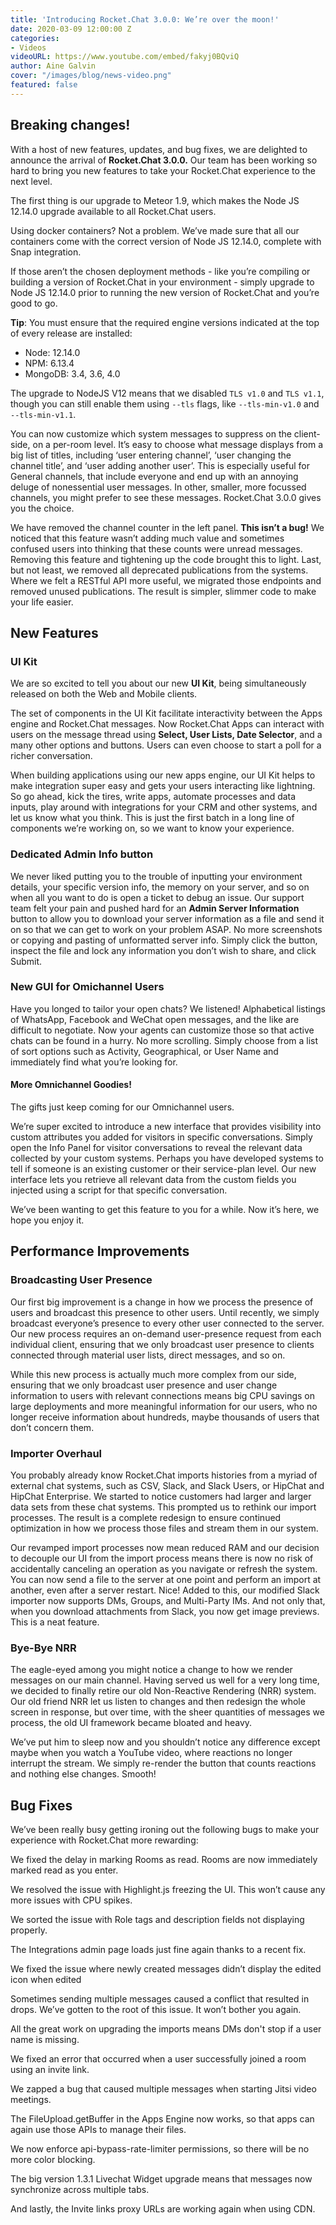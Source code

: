 ```yaml
---
title: 'Introducing Rocket.Chat 3.0.0: We’re over the moon!'
date: 2020-03-09 12:00:00 Z
categories:
- Videos
videoURL: https://www.youtube.com/embed/fakyj0BQviQ
author: Aine Galvin
cover: "/images/blog/news-video.png"
featured: false
---
```


## Breaking changes!

With a host of new features, updates, and bug fixes, we are delighted to announce the arrival of **Rocket.Chat 3.0.0.** Our team has been working so hard to bring you new features to take your Rocket.Chat experience to the next level.

The first thing is our upgrade to Meteor 1.9, which makes the Node JS 12.14.0 upgrade available to all Rocket.Chat users.

Using docker containers? Not a problem. We’ve made sure that all our containers come with the correct version of  Node JS 12.14.0, complete with Snap integration.

If those aren’t the chosen deployment methods - like you’re compiling or building a version of Rocket.Chat in your environment - simply upgrade to Node JS 12.14.0 prior to running the new version of Rocket.Chat and you’re good to go.

**Tip**: You must ensure that the required engine versions indicated at the top of every release are installed:

* Node: 12.14.0
* NPM: 6.13.4
* MongoDB: 3.4, 3.6, 4.0

The upgrade to NodeJS V12 means that we disabled `TLS v1.0` and `TLS v1.1`, though you can still enable them using  `--tls` flags, like `--tls-min-v1.0` and `--tls-min-v1.1`.

You can now customize which system messages to suppress on the client-side, on a per-room level. It’s easy to choose what message displays from a big list of titles, including ‘user entering channel’, ‘user changing the channel title’, and ‘user adding another user’. This is especially useful for General channels, that include everyone and end up with an annoying deluge of nonessential user messages. In other, smaller, more focussed channels, you might prefer to see these messages. Rocket.Chat 3.0.0 gives you the choice.

We have removed the channel counter in the left panel. **This isn’t a bug!** We noticed that this feature wasn’t adding much value and sometimes confused users into thinking that these counts were unread messages. Removing this feature and tightening up the code brought this to light.
Last, but not least, we removed all deprecated publications from the systems. Where we felt a RESTful API more useful, we migrated those endpoints and removed unused publications. The result is simpler, slimmer code to make your life easier.

## New Features

### UI Kit

We are so excited to tell you about our new **UI Kit**, being simultaneously released on both the Web and Mobile clients.

The set of components  in the UI Kit facilitate interactivity between the Apps engine and Rocket.Chat messages. Now Rocket.Chat Apps can interact with users on the message thread using **Select, User Lists, Date Selector**, and a many other options and buttons. Users can even choose to start a poll for a richer conversation.

When building applications using our new apps engine, our UI Kit helps to make integration super easy and gets your users interacting like lightning. So go ahead, kick the tires, write apps, automate processes and data inputs, play around with integrations for your CRM and other systems, and let us know what you think. This is just the first batch in a long line of components we’re working on, so we want to know your experience.

### Dedicated Admin Info button

We never liked putting you to the trouble of inputting your environment details, your specific version info, the memory on your server, and so on when all you want to do is open a ticket to debug an issue. Our support team felt your pain and pushed hard for an **Admin Server Information** button to allow you to download your server information as a file and send it on so that we can get to work on your problem ASAP. No more screenshots or copying and pasting of unformatted server info. Simply click the button, inspect the file and lock any information you don’t wish to share, and click Submit.

### New GUI for Omichannel Users

Have you longed to tailor your open chats? We listened! Alphabetical listings of WhatsApp, Facebook and WeChat open messages, and the like are difficult to negotiate. Now your agents can customize those so that active chats can be found in a hurry. No more scrolling. Simply choose from a list of sort options such as Activity, Geographical, or User Name and immediately find what you’re looking for.

#### More Omnichannel Goodies!

The gifts just keep coming for our Omnichannel users.

We’re super excited to introduce a new interface that provides visibility into custom attributes you added for visitors in specific conversations. Simply open the Info Panel for visitor conversations to reveal the relevant data collected by your custom systems. Perhaps you have developed systems to tell if someone is an existing customer or their service-plan level. Our new interface lets you retrieve all relevant data from the custom fields you injected using a script for that specific conversation.

We’ve been wanting to get this feature to you for a while. Now it’s here, we hope you enjoy it.

## Performance Improvements

### Broadcasting User Presence

Our first big improvement is a change in how we process the presence of users and broadcast this presence to other users. Until recently, we simply broadcast everyone’s presence to every other user connected to the server. Our new process requires an on-demand user-presence request from each individual client, ensuring that we only broadcast user presence to clients connected through material user lists, direct messages, and so on.

While this new process is actually much more complex from our side, ensuring that we only broadcast user presence and user change information to users with relevant connections means big CPU savings on large deployments and more meaningful information for our users, who no longer receive information about hundreds, maybe thousands of users that don’t concern them.

### Importer Overhaul

You probably already know Rocket.Chat imports histories from a myriad of external chat systems, such as CSV, Slack, and Slack Users, or HipChat and HipChat Enterprise. We started to notice customers had larger and larger data sets from these chat systems. This prompted us to rethink our import processes. The result is a complete redesign to ensure continued optimization in how we process those files and stream them in our system.

Our revamped import processes now mean reduced RAM and our decision to decouple our UI from the import process means there is now no risk of accidentally canceling an operation as you navigate or refresh the system. You can now send a file to the server at one point and perform an import at another, even after a server restart. Nice!
Added to this, our modified Slack importer now supports DMs, Groups, and Multi-Party IMs. And not only that, when you download attachments from Slack, you now get image previews. This is a neat feature.

### Bye-Bye NRR

The eagle-eyed among you might notice a change to how we render messages on our main channel. Having served us well for a very long time, we decided to finally retire our old Non-Reactive Rendering (NRR) system. Our old friend NRR let us listen to changes and then redesign the whole screen in response, but over time, with the sheer quantities of messages we process, the old UI framework became bloated and heavy.

We’ve put him to sleep now and you shouldn’t notice any difference except maybe when you watch a YouTube video, where reactions no longer interrupt the stream. We simply re-render the button that counts reactions and nothing else changes. Smooth!

## Bug Fixes

We’ve been really busy getting ironing out the following bugs to make your experience with Rocket.Chat more rewarding:

We fixed the delay in marking Rooms as read. Rooms are now immediately marked read as you enter.

We resolved the issue with Highlight.js freezing the UI. This won’t cause any more issues with CPU spikes.

We sorted the issue with Role tags and description fields not displaying properly.

The Integrations admin page loads just fine again thanks to a recent fix.

We fixed the issue where newly created messages didn’t display the edited icon when edited

Sometimes sending multiple messages caused a conflict that resulted in drops. We’ve gotten to the root of this issue. It won’t bother you again.

All the great work on upgrading the imports means DMs don't stop if a user name is missing.

We fixed an error that occurred when a user successfully joined a room using an invite link.

We zapped a bug that caused multiple messages when starting Jitsi video meetings.

The FileUpload.getBuffer in the Apps Engine now works, so that apps can again use those APIs to manage their files.

We now enforce api-bypass-rate-limiter permissions, so there will be no more color blocking.

The big version 1.3.1 Livechat Widget upgrade means that messages now synchronize across multiple tabs.

And lastly, the Invite links proxy URLs are working again when using CDN.